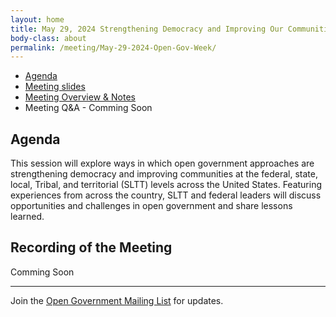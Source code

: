 ```yaml
---
layout: home
title: May 29, 2024 Strengthening Democracy and Improving Our Communities Across All Levels of Government The United States Experience
body-class: about
permalink: /meeting/May-29-2024-Open-Gov-Week/ 
---
```


* [Agenda](/assets/05292024_Open_Gov_Week_Event_Agenda_FINAL.pdf) 
* [Meeting slides](/assets/05292024_FINAL_Open_Gov_Week_Presentation.pdf)
* [Meeting Overview & Notes](/assets/files/05292024_Open_Gov_Week_Event_Meeting_Overview.pdf)
* Meeting Q&A - Comming Soon

## Agenda
This session will explore ways in which open government approaches are strengthening democracy and improving communities at the federal, state, local, Tribal, and territorial (SLTT) levels across the United States. Featuring experiences from across the country, SLTT and federal leaders will discuss opportunities and challenges in open government and share lessons learned.

## Recording of the Meeting
Comming Soon


---

Join the [Open Government Mailing List](https://open.usa.gov/mailing-list/) for updates.
